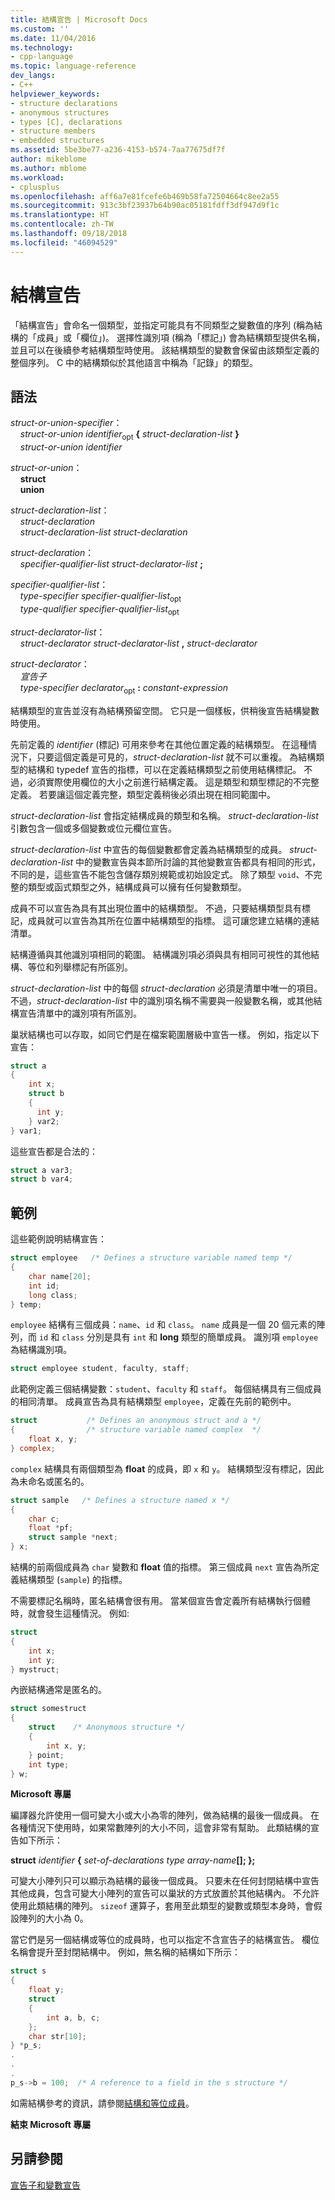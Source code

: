 ```yaml
---
title: 結構宣告 | Microsoft Docs
ms.custom: ''
ms.date: 11/04/2016
ms.technology:
- cpp-language
ms.topic: language-reference
dev_langs:
- C++
helpviewer_keywords:
- structure declarations
- anonymous structures
- types [C], declarations
- structure members
- embedded structures
ms.assetid: 5be3be77-a236-4153-b574-7aa77675df7f
author: mikeblome
ms.author: mblome
ms.workload:
- cplusplus
ms.openlocfilehash: aff6a7e81fcefe6b469b58fa72504664c8ee2a55
ms.sourcegitcommit: 913c3bf23937b64b90ac05181fdff3df947d9f1c
ms.translationtype: HT
ms.contentlocale: zh-TW
ms.lasthandoff: 09/18/2018
ms.locfileid: "46094529"
---
```

# <a name="structure-declarations"></a>結構宣告

「結構宣告」會命名一個類型，並指定可能具有不同類型之變數值的序列 (稱為結構的「成員」或「欄位」)。 選擇性識別項 (稱為「標記」) 會為結構類型提供名稱，並且可以在後續參考結構類型時使用。 該結構類型的變數會保留由該類型定義的整個序列。 C 中的結構類似於其他語言中稱為「記錄」的類型。

## <a name="syntax"></a>語法

*struct-or-union-specifier*：<br/>
&nbsp;&nbsp;&nbsp;&nbsp;*struct-or-union* *identifier*<sub>opt</sub> **{** *struct-declaration-list* **}**<br/>
&nbsp;&nbsp;&nbsp;&nbsp;*struct-or-union* *identifier*

*struct-or-union*：<br/>
&nbsp;&nbsp;&nbsp;&nbsp;**struct**<br/>
&nbsp;&nbsp;&nbsp;&nbsp;**union**

*struct-declaration-list*：<br/>
&nbsp;&nbsp;&nbsp;&nbsp;*struct-declaration*<br/>
&nbsp;&nbsp;&nbsp;&nbsp;*struct-declaration-list* *struct-declaration*

*struct-declaration*：<br/>
&nbsp;&nbsp;&nbsp;&nbsp;*specifier-qualifier-list* *struct-declarator-list* **;**

*specifier-qualifier-list*：<br/>
&nbsp;&nbsp;&nbsp;&nbsp;*type-specifier* *specifier-qualifier-list*<sub>opt</sub><br/>
&nbsp;&nbsp;&nbsp;&nbsp;*type-qualifier* *specifier-qualifier-list*<sub>opt</sub>

*struct-declarator-list*：<br/>
&nbsp;&nbsp;&nbsp;&nbsp;*struct-declarator* *struct-declarator-list* **,** *struct-declarator*

*struct-declarator*：<br/>
&nbsp;&nbsp;&nbsp;&nbsp;*宣告子*<br/>
&nbsp;&nbsp;&nbsp;&nbsp;*type-specifier* *declarator*<sub>opt</sub> **:** *constant-expression*

結構類型的宣告並沒有為結構預留空間。 它只是一個樣板，供稍後宣告結構變數時使用。

先前定義的 *identifier* (標記) 可用來參考在其他位置定義的結構類型。 在這種情況下，只要這個定義是可見的，*struct-declaration-list* 就不可以重複。 為結構類型的結構和 typedef 宣告的指標，可以在定義結構類型之前使用結構標記。 不過，必須實際使用欄位的大小之前進行結構定義。 這是類型和類型標記的不完整定義。 若要讓這個定義完整，類型定義稍後必須出現在相同範圍中。

*struct-declaration-list* 會指定結構成員的類型和名稱。 *struct-declaration-list* 引數包含一個或多個變數或位元欄位宣告。

*struct-declaration-list* 中宣告的每個變數都會定義為結構類型的成員。 *struct-declaration-list* 中的變數宣告與本節所討論的其他變數宣告都具有相同的形式，不同的是，這些宣告不能包含儲存類別規範或初始設定式。 除了類型 `void`、不完整的類型或函式類型之外，結構成員可以擁有任何變數類型。

成員不可以宣告為具有其出現位置中的結構類型。 不過，只要結構類型具有標記，成員就可以宣告為其所在位置中結構類型的指標。 這可讓您建立結構的連結清單。

結構遵循與其他識別項相同的範圍。 結構識別項必須與具有相同可視性的其他結構、等位和列舉標記有所區別。

*struct-declaration-list* 中的每個 *struct-declaration* 必須是清單中唯一的項目。 不過，*struct-declaration-list* 中的識別項名稱不需要與一般變數名稱，或其他結構宣告清單中的識別項有所區別。

巢狀結構也可以存取，如同它們是在檔案範圍層級中宣告一樣。 例如，指定以下宣告：

```C
struct a
{
    int x;
    struct b
    {
      int y;
    } var2;
} var1;
```

這些宣告都是合法的：

```C
struct a var3;
struct b var4;
```

## <a name="examples"></a>範例

這些範例說明結構宣告：

```C
struct employee   /* Defines a structure variable named temp */
{
    char name[20];
    int id;
    long class;
} temp;
```

`employee` 結構有三個成員：`name`、`id` 和 `class`。 `name` 成員是一個 20 個元素的陣列，而 `id` 和 `class` 分別是具有 `int` 和 **long** 類型的簡單成員。 識別項 `employee` 為結構識別項。

```C
struct employee student, faculty, staff;
```

此範例定義三個結構變數：`student`、`faculty` 和 `staff`。 每個結構具有三個成員的相同清單。 成員宣告為具有結構類型 `employee`，定義在先前的範例中。

```C
struct           /* Defines an anonymous struct and a */
{                /* structure variable named complex  */
    float x, y;
} complex;
```

`complex` 結構具有兩個類型為 **float** 的成員，即 `x` 和 `y`。 結構類型沒有標記，因此為未命名或匿名的。

```C
struct sample   /* Defines a structure named x */
{
    char c;
    float *pf;
    struct sample *next;
} x;
```

結構的前兩個成員為 `char` 變數和 **float** 值的指標。 第三個成員 `next` 宣告為所定義結構類型 (`sample`) 的指標。

不需要標記名稱時，匿名結構會很有用。 當某個宣告會定義所有結構執行個體時，就會發生這種情況。 例如:

```C
struct
{
    int x;
    int y;
} mystruct;
```

內嵌結構通常是匿名的。

```C
struct somestruct
{
    struct    /* Anonymous structure */
    {
        int x, y;
    } point;
    int type;
} w;
```

**Microsoft 專屬**

編譯器允許使用一個可變大小或大小為零的陣列，做為結構的最後一個成員。 在各種情況下使用時，如果常數陣列的大小不同，這會非常有幫助。 此類結構的宣告如下所示：

**struct** *identifier* **{** *set-of-declarations* *type* <em>array-name</em>**\[]; };**

可變大小陣列只可以顯示為結構的最後一個成員。 只要未在任何封閉結構中宣告其他成員，包含可變大小陣列的宣告可以巢狀的方式放置於其他結構內。 不允許使用此類結構的陣列。 `sizeof` 運算子，套用至此類型的變數或類型本身時，會假設陣列的大小為 0。

當它們是另一個結構或等位的成員時，也可以指定不含宣告子的結構宣告。 欄位名稱會提升至封閉結構中。 例如，無名稱的結構如下所示：

```C
struct s
{
    float y;
    struct
    {
        int a, b, c;
    };
    char str[10];
} *p_s;
.
.
.
p_s->b = 100;  /* A reference to a field in the s structure */
```

如需結構參考的資訊，請參閱[結構和等位成員](../c-language/structure-and-union-members.md)。

**結束 Microsoft 專屬**

## <a name="see-also"></a>另請參閱

[宣告子和變數宣告](../c-language/declarators-and-variable-declarations.md)